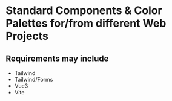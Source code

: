 # Standard Components & Color Palettes for/from different Web Projects
## Requirements may include
- Tailwind
- Tailwind/Forms
- Vue3
- Vite